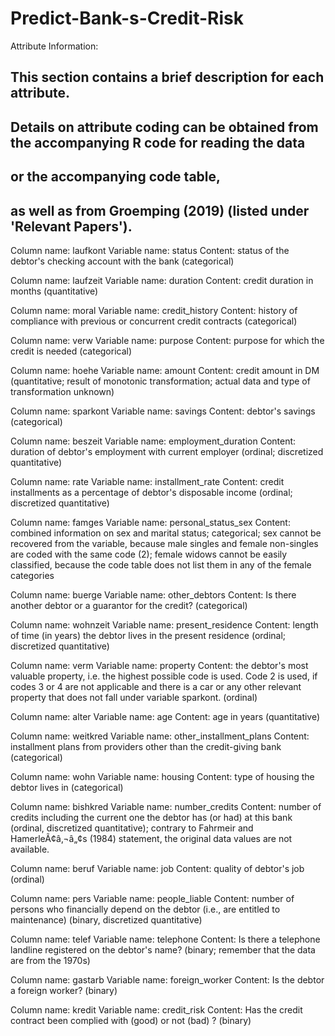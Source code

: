 # Predict-Bank-s-Credit-Risk

Attribute Information:

## This section contains a brief description for each attribute.
## Details on attribute coding can be obtained from the accompanying R code for reading the data
## or the accompanying code table,
## as well as from Groemping (2019) (listed under 'Relevant Papers').

Column name: laufkont
Variable name: status
Content: status of the debtor's checking account with the bank (categorical)

Column name: laufzeit
Variable name: duration
Content: credit duration in months (quantitative)

Column name: moral
Variable name: credit_history
Content: history of compliance with previous or concurrent credit contracts (categorical)

Column name: verw
Variable name: purpose
Content: purpose for which the credit is needed (categorical)

Column name: hoehe
Variable name: amount
Content: credit amount in DM (quantitative; result of monotonic transformation; actual data and type of
transformation unknown)

Column name: sparkont
Variable name: savings
Content: debtor's savings (categorical)

Column name: beszeit
Variable name: employment_duration
Content: duration of debtor's employment with current employer (ordinal; discretized quantitative)

Column name: rate
Variable name: installment_rate
Content: credit installments as a percentage of debtor's disposable income (ordinal; discretized quantitative)

Column name: famges
Variable name: personal_status_sex
Content: combined information on sex and marital status; categorical; sex cannot be recovered from the
variable, because male singles and female non-singles are coded with the same code (2); female widows cannot
be easily classified, because the code table does not list them in any of the female categories

Column name: buerge
Variable name: other_debtors
Content: Is there another debtor or a guarantor for the credit? (categorical)

Column name: wohnzeit
Variable name: present_residence
Content: length of time (in years) the debtor lives in the present residence (ordinal; discretized quantitative)

Column name: verm
Variable name: property
Content: the debtor's most valuable property, i.e. the highest possible code is used. Code 2 is used, if codes 3
or 4 are not applicable and there is a car or any other relevant property that does not fall under variable
sparkont. (ordinal)

Column name: alter
Variable name: age
Content: age in years (quantitative)

Column name: weitkred
Variable name: other_installment_plans
Content: installment plans from providers other than the credit-giving bank (categorical)

Column name: wohn
Variable name: housing
Content: type of housing the debtor lives in (categorical)

Column name: bishkred
Variable name: number_credits
Content: number of credits including the current one the debtor has (or had) at this bank (ordinal, discretized
quantitative); contrary to Fahrmeir and HamerleÃ¢â‚¬â„¢s (1984) statement, the original data values are not available.

Column name: beruf
Variable name: job
Content: quality of debtor's job (ordinal)

Column name: pers
Variable name: people_liable
Content: number of persons who financially depend on the debtor (i.e., are entitled to maintenance) (binary,
discretized quantitative)

Column name: telef
Variable name: telephone
Content: Is there a telephone landline registered on the debtor's name? (binary; remember that the data are
from the 1970s)

Column name: gastarb
Variable name: foreign_worker
Content: Is the debtor a foreign worker? (binary)

Column name: kredit
Variable name: credit_risk
Content: Has the credit contract been complied with (good) or not (bad) ? (binary)